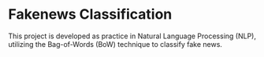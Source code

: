 # Fakenews Classification
This project is developed as practice in Natural Language Processing (NLP), utilizing the Bag-of-Words (BoW) technique to classify fake news.

